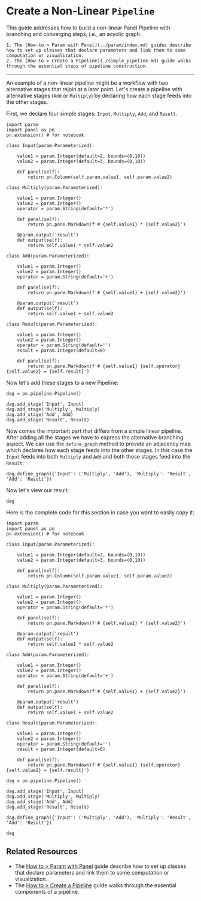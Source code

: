 # Create a Non-Linear `Pipeline`

This guide addresses how to build a non-linear Panel Pipeline with branching and converging steps, i.e., an acyclic graph.

```{admonition} Prerequisites
1. The [How-to > Param with Panel](../param/index.md) guides describe how to set up classes that declare parameters and link them to some computation or visualization.
2. The [How-to > Create a Pipeline](./simple_pipeline.md) guide walks through the essential steps of pipeline construction.
```

---

An example of a non-linear pipeline might be a workflow with two alternative stages that rejoin at a later point. Let's create a pipeline with alternative stages (`Add` or `Multiply`) by declaring how each stage feeds into the other stages.

First, we declare four simple stages: `Input`, `Multiply`, `Add`, and `Result`.

```{pyodide}
import param
import panel as pn
pn.extension() # for notebook

class Input(param.Parameterized):

    value1 = param.Integer(default=2, bounds=(0,10))
    value2 = param.Integer(default=3, bounds=(0,10))

    def panel(self):
        return pn.Column(self.param.value1, self.param.value2)

class Multiply(param.Parameterized):

    value1 = param.Integer()
    value2 = param.Integer()
    operator = param.String(default='*')

    def panel(self):
        return pn.pane.Markdown(f'# {self.value1} * {self.value2}')

    @param.output('result')
    def output(self):
        return self.value1 * self.value2

class Add(param.Parameterized):

    value1 = param.Integer()
    value2 = param.Integer()
    operator = param.String(default='+')

    def panel(self):
        return pn.pane.Markdown(f'# {self.value1} + {self.value2}')

    @param.output('result')
    def output(self):
        return self.value1 + self.value2

class Result(param.Parameterized):

    value1 = param.Integer()
    value2 = param.Integer()
    operator = param.String(default='')
    result = param.Integer(default=0)

    def panel(self):
        return pn.pane.Markdown(f'# {self.value1} {self.operator} {self.value2} = {self.result}')
```

Now let's add these stages to a new Pipeline:

```{pyodide}
dag = pn.pipeline.Pipeline()

dag.add_stage('Input', Input)
dag.add_stage('Multiply', Multiply)
dag.add_stage('Add', Add)
dag.add_stage('Result', Result)
```

Now comes the important part that differs from a simple linear pipeline. After adding all the stages we have to express the alternative branching aspect. We can use the `define_graph` method to provide an adjacency map which declares how each stage feeds into the other stages. In this case the `Input` feeds into both `Multiply` and `Add` and both those stages feed into the `Result`:

```{pyodide}
dag.define_graph({'Input': ('Multiply', 'Add'), 'Multiply': 'Result', 'Add': 'Result'})
```

Now let's view our result:

```{pyodide}
dag
```

Here is the complete code for this section in case you want to easily copy it:

```{pyodide}
import param
import panel as pn
pn.extension() # for notebook

class Input(param.Parameterized):

    value1 = param.Integer(default=2, bounds=(0,10))
    value2 = param.Integer(default=3, bounds=(0,10))

    def panel(self):
        return pn.Column(self.param.value1, self.param.value2)

class Multiply(param.Parameterized):

    value1 = param.Integer()
    value2 = param.Integer()
    operator = param.String(default='*')

    def panel(self):
        return pn.pane.Markdown(f'# {self.value1} * {self.value2}')

    @param.output('result')
    def output(self):
        return self.value1 * self.value2

class Add(param.Parameterized):

    value1 = param.Integer()
    value2 = param.Integer()
    operator = param.String(default='+')

    def panel(self):
        return pn.pane.Markdown(f'# {self.value1} + {self.value2}')

    @param.output('result')
    def output(self):
        return self.value1 + self.value2

class Result(param.Parameterized):

    value1 = param.Integer()
    value2 = param.Integer()
    operator = param.String(default='')
    result = param.Integer(default=0)

    def panel(self):
        return pn.pane.Markdown(f'# {self.value1} {self.operator} {self.value2} = {self.result}')

dag = pn.pipeline.Pipeline()

dag.add_stage('Input', Input)
dag.add_stage('Multiply', Multiply)
dag.add_stage('Add', Add)
dag.add_stage('Result', Result)

dag.define_graph({'Input': ('Multiply', 'Add'), 'Multiply': 'Result', 'Add': 'Result'})

dag
```


## Related Resources
- The [How to > Param with Panel](../param/index.md) guide describe how to set up classes that declare parameters and link them to some computation or visualization.
- The [How to > Create a Pipeline](./simple_pipeline.md) guide walks through the essential components of a pipeline.
